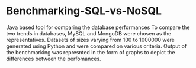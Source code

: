 # Benchmarking-SQL-vs-NoSQL
Java based tool for comparing the database performances
To compare the two trends in databases, MySQL and MongoDB were chosen as the representatives.
Datasets of sizes varying from 100 to 1000000 were generated using Python and were compared on various criteria.
Output of the benchmarking was represnted in the form of graphs to depict the differences between the perfomances.
